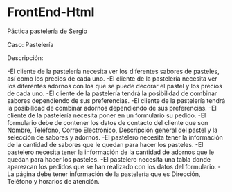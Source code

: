 # FrontEnd-Html
Páctica pastelería de Sergio

Caso: Pastelería

Descripción:

-El cliente de la pastelería necesita ver los diferentes sabores de pasteles, así como los precios de cada uno.
-El cliente de la pastelería necesita ver los diferentes adornos con los que se puede decorar el pastel y los precios de cada uno.
-El cliente de la pastelería tendrá la posibilidad de combinar sabores dependiendo de sus preferencias.
-El cliente de la pastelería tendrá la posibilidad de combinar adornos dependiendo de sus preferencias.
-El cliente de la pastelería necesita poner en un formulario su pedido.
-El formulario debe de contener los datos de contacto del cliente que son Nombre, Teléfono, Correo Electrónico, Descripción general del pastel y la selección de sabores y adornos.
-El pastelero necesita tener la información de la cantidad de sabores que le quedan para hacer los pasteles.
-El pastelero necesita tener la información de la cantidad de adornos que le quedan para hacer los pasteles.
-El pastelero necesita una tabla donde aparezcan los pedidos que se han realizado con los datos del formulario.
-La página debe tener información de la pastelería que es Dirección, Teléfono y horarios de atención.
